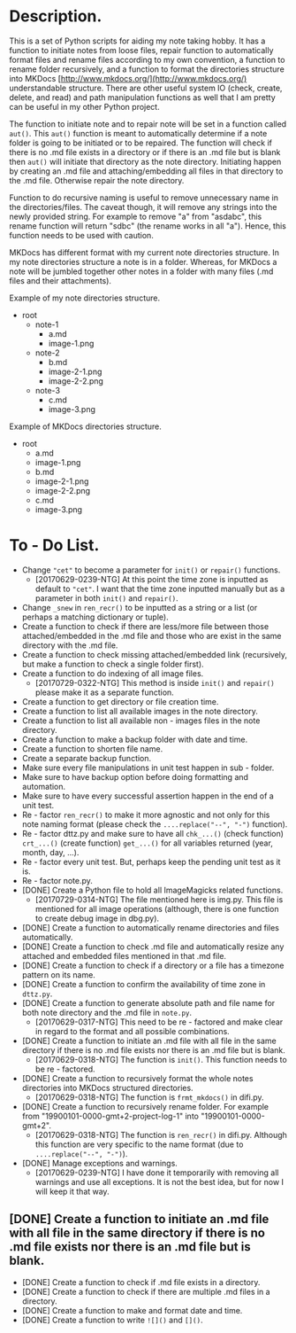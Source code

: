 # Description.
This is a set of Python scripts for aiding my note taking hobby. It has a function to initiate notes from loose files, repair function to automatically format files and rename files according to my own convention, a function to rename folder recursively, and a function to format the directories structure into MKDocs [http://www.mkdocs.org/](http://www.mkdocs.org/) understandable structure. There are other useful system IO (check, create, delete, and read) and path manipulation functions as well that I am pretty can be useful in my other Python project.

The function to initiate note and to repair note will be set in a function called `aut()`. This `aut()` function is meant to automatically determine if a note folder is going to be initiated or to be repaired. The function will check if there is no .md file exists in a directory or if there is an .md file but is blank then `aut()` will initiate that directory as the note directory. Initiating happen by creating an .md file and attaching/embedding all files in that directory to the .md file. Otherwise repair the note directory.

Function to do recursive naming is useful to remove unnecessary name in the directories/files. The caveat though, it will remove any strings into the newly provided string. For example to remove "a" from "asdabc", this rename function will return "sdbc" (the rename works in all "a"). Hence, this function needs to be used with caution.

MKDocs has different format with my current note directories structure. In my note directories structure a note is in a folder. Whereas, for MKDocs a note will be jumbled together other notes in a folder with many files (.md files and their attachments).

Example of my note directories structure.

* root
    * note-1
        * a.md
        * image-1.png
    * note-2
        * b.md
        * image-2-1.png
        * image-2-2.png
    * note-3
        * c.md
        * image-3.png

Example of MKDocs directories structure.

* root
    * a.md
    * image-1.png
    * b.md
    * image-2-1.png
    * image-2-2.png
    * c.md
    * image-3.png

# To - Do List.
* Change `"cet"` to become a parameter for `init()` or `repair()` functions.
    * [20170629-0239-NTG] At this point the time zone is inputted as default to `"cet"`. I want that the time zone inputted manually but as a parameter in both `init()` and `repair()`.
* Change `_snew` in `ren_recr()` to be inputted as a string or a list (or perhaps a matching dictionary or tuple).
* Create a function to check if there are less/more file between those attached/embedded in the .md file and those who are exist in the same directory with the .md file.
* Create a function to check missing attached/embedded link (recursively, but make a function to check a single folder first).
* Create a function to do indexing of all image files.
    * [20170729-0322-NTG] This method is inside `init()` and `repair()` please make it as a separate function.
* Create a function to get directory or file creation time.
* Create a function to list all available images in the note directory.
* Create a function to list all available non - images files in the note directory.
* Create a function to make a backup folder with date and time.
* Create a function to shorten file name.
* Create a separate backup function.
* Make sure every file manipulations in unit test happen in sub - folder.
* Make sure to have backup option before doing formatting and automation.
* Make sure to have every successful assertion happen in the end of a unit test.
* Re - factor `ren_recr()` to make it more agnostic and not only for this note naming format (please check the `....replace("--", "-")` function).
* Re - factor dttz.py and make sure to have all `chk_...()` (check function) `crt_...()` (create function) `get_...()` for all variables returned (year, month, day, ...).
* Re - factor every unit test. But, perhaps keep the pending unit test as it is.
* Re - factor note.py.
* [DONE] Create a Python file to hold all ImageMagicks related functions.
    * [20170729-0314-NTG] The file mentioned here is img.py. This file is mentioned for all image operations (although, there is one function to create debug image in dbg.py).
* [DONE] Create a function to automatically rename directories and files automatically.
* [DONE] Create a function to check .md file and automatically resize any attached and embedded files mentioned in that .md file.
* [DONE] Create a function to check if a directory or a file has a timezone pattern on its name.
* [DONE] Create a function to confirm the availability of time zone in `dttz.py`.
* [DONE] Create a function to generate absolute path and file name for both note directory and the .md file in `note.py`.
    * [20170629-0317-NTG] This need to be re - factored and make clear in regard to the format and all possible combinations.
* [DONE] Create a function to initiate an .md file with all file in the same directory if there is no .md file exists nor there is an .md file but is blank.
    * [20170629-0318-NTG] The function is `init()`. This function needs to be re - factored.
* [DONE] Create a function to recursively format the whole notes directories into MKDocs structured directories.
    * [20170629-0318-NTG] The function is `frmt_mkdocs()` in difi.py.
* [DONE] Create a function to recursively rename folder. For example from "19900101-0000-gmt+2-project-log-1" into "19900101-0000-gmt+2".
    * [20170629-0318-NTG] The function is `ren_recr()` in difi.py. Although this function are very specific to the name format (due to `....replace("--", "-")`).
* [DONE] Manage exceptions and warnings.
    * [20170629-0239-NTG] I have done it temporarily with removing all warnings and use all exceptions. It is not the best idea, but for now I will keep it that way.

## [DONE] Create a function to initiate an .md file with all file in the same directory if there is no .md file exists nor there is an .md file but is blank.
* [DONE] Create a function to check if .md file exists in a directory.
* [DONE] Create a function to check if there are multiple .md files in a directory.
* [DONE] Create a function to make and format date and time.
* [DONE] Create a function to write `![]()` and `[]()`.